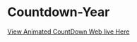 # Countdown-Year

[View Animated CountDown Web live Here](https://https://dayscountdown.great-site.net/)
